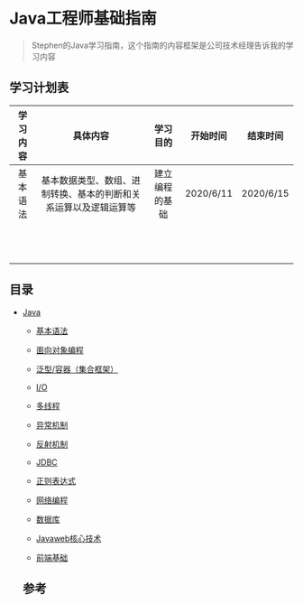 # Java工程师基础指南
>Stephen的Java学习指南，这个指南的内容框架是公司技术经理告诉我的学习内容

## 学习计划表

| 学习内容 |                           具体内容                           |    学习目的    | 开始时间  | 结束时间  |
| :------: | :----------------------------------------------------------: | :------------: | --------- | --------- |
| 基本语法 | 基本数据类型、数组、进制转换、基本的判断和关系运算以及逻辑运算等 | 建立编程的基础 | 2020/6/11 | 2020/6/15 |
|          |                                                              |                |           |           |
|          |                                                              |                |           |           |
|          |                                                              |                |           |           |
|          |                                                              |                |           |           |
|          |                                                              |                |           |           |
|          |                                                              |                |           |           |
|          |                                                              |                |           |           |
|          |                                                              |                |           |           |
|          |                                                              |                |           |           |
|          |                                                              |                |           |           |
|          |                                                              |                |           |           |
|          |                                                              |                |           |           |



## 目录

- [Java](#java)
  
    - [基本语法](#基本语法)
    
    - [面向对象编程](#oop)
    
    - [泛型/容器（集合框架）](#泛型/容器)
    
    - [I/O](#I/O)
    
    - [多线程](#多线程)
    
    - [异常机制](#异常机制)
    
    - [反射机制](#反射机制)
    
    - [JDBC](#JDBC)
    
    - [正则表达式](#正则表达式)
    
    - [网络编程](#网络编程)
    
    - [数据库](#数据库)
    
    - [Javaweb核心技术](#Javaweb)
    
    - [前端基础](#前端)
    
      
    
    ## 参考
    
    
    
    
    
    
    
    

